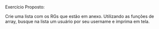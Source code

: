 Exercício Proposto:

Crie uma lista com os RGs que estão em anexo.
Utilizando as funções de array, busque na lista um usuário por seu username e imprima em tela.
